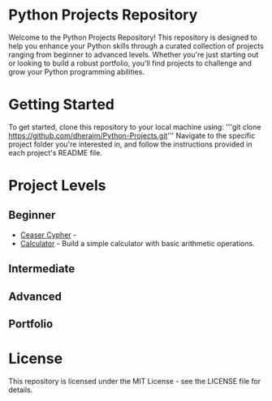 # Python Projects Repository
Welcome to the Python Projects Repository! This repository is designed to help you enhance your Python skills through a curated collection of projects ranging from beginner to advanced levels. Whether you're just starting out or looking to build a robust portfolio, you'll find projects to challenge and grow your Python programming abilities.

# Getting Started
To get started, clone this repository to your local machine using:
'''git clone https://github.com/dherajm/Python-Projects.git'''
Navigate to the specific project folder you're interested in, and follow the instructions provided in each project's README file.

# Project Levels
## Beginner
- [Ceaser Cypher](https://github.com/dherajm/Python-Projects/tree/main/Beginner/ceaser-cypher) - 
- [Calculator](https://github.com/dherajm/Python-Projects/tree/main/Beginner/calculator) - Build a simple calculator with basic arithmetic operations.

## Intermediate

## Advanced

## Portfolio

# License
This repository is licensed under the MIT License - see the LICENSE file for details.




